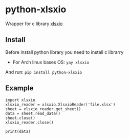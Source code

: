 # python-xlsxio

Wrapper for c library [xlsxio](https://github.com/brechtsanders/xlsxio)

## Install

Before install python library you need to install c librarry

* For Arch linux bases OS: `yay xlsxio`

And run: `pip install python-xlsxio`

## Example

```
import xlsxio
xlsxio_reader = xlsxio.XlsxioReader('file.xlsx')
sheet = xlsxio_reader.get_sheet()
data = sheet.read_data()
sheet.close()
xlsxio_reader.close()

print(data)
```
